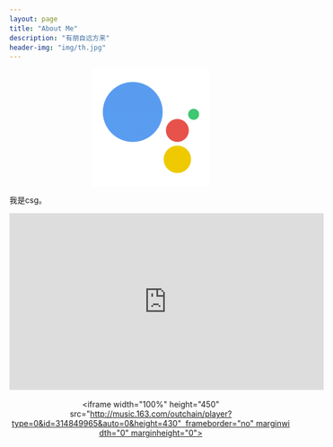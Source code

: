 ```yaml
---
layout: page
title: "About Me"
description: "有朋自远方来"
header-img: "img/th.jpg"
---
```


<center>
    <p><img src="/img/me.png" align="center"></p>
</center>



我是csg。

<center>

<iframe width="560" height="315" src="https://www.youtube.com/embed/862r3XS2YB0" frameborder="0" allowfullscreen></iframe>

</center>

<center>

<iframe width="100%" height="450" src="http://music.163.com/outchain/player?type=0&id=314849965&auto=0&height=430"  frameborder="no" marginwidth="0" marginheight="0"></iframe>

</center>